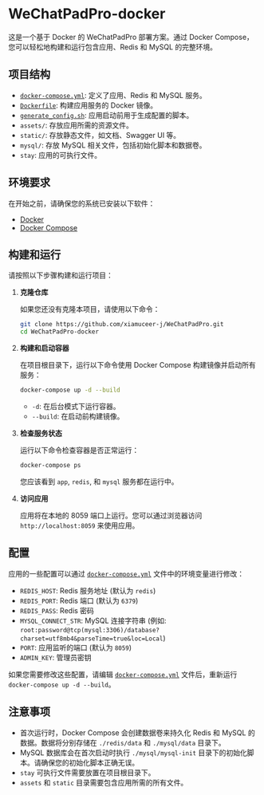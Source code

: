# WeChatPadPro-docker

这是一个基于 Docker 的 WeChatPadPro 部署方案。通过 Docker Compose，您可以轻松地构建和运行包含应用、Redis 和 MySQL 的完整环境。

## 项目结构

-   [`docker-compose.yml`](docker-compose.yml): 定义了应用、Redis 和 MySQL 服务。
-   [`Dockerfile`](Dockerfile): 构建应用服务的 Docker 镜像。
-   [`generate_config.sh`](generate_config.sh): 应用启动前用于生成配置的脚本。
-   `assets/`: 存放应用所需的资源文件。
-   `static/`: 存放静态文件，如文档、Swagger UI 等。
-   `mysql/`: 存放 MySQL 相关文件，包括初始化脚本和数据卷。
-   `stay`: 应用的可执行文件。

## 环境要求

在开始之前，请确保您的系统已安装以下软件：

-   [Docker](https://www.docker.com/get-started)
-   [Docker Compose](https://docs.docker.com/compose/install/)

## 构建和运行

请按照以下步骤构建和运行项目：

1.  **克隆仓库**

    如果您还没有克隆本项目，请使用以下命令：

    ```bash
    git clone https://github.com/xiamuceer-j/WeChatPadPro.git
    cd WeChatPadPro-docker
    ```

2.  **构建和启动容器**

    在项目根目录下，运行以下命令使用 Docker Compose 构建镜像并启动所有服务：

    ```bash
    docker-compose up -d --build
    ```

    -   `-d`: 在后台模式下运行容器。
    -   `--build`: 在启动前构建镜像。

3.  **检查服务状态**

    运行以下命令检查容器是否正常运行：

    ```bash
    docker-compose ps
    ```

    您应该看到 `app`, `redis`, 和 `mysql` 服务都在运行中。

4.  **访问应用**

    应用将在本地的 8059 端口上运行。您可以通过浏览器访问 `http://localhost:8059` 来使用应用。

## 配置

应用的一些配置可以通过 [`docker-compose.yml`](docker-compose.yml) 文件中的环境变量进行修改：

-   `REDIS_HOST`: Redis 服务地址 (默认为 `redis`)
-   `REDIS_PORT`: Redis 端口 (默认为 `6379`)
-   `REDIS_PASS`: Redis 密码
-   `MYSQL_CONNECT_STR`: MySQL 连接字符串 (例如: `root:password@tcp(mysql:3306)/database?charset=utf8mb4&parseTime=true&loc=Local`)
-   `PORT`: 应用监听的端口 (默认为 `8059`)
-   `ADMIN_KEY`: 管理员密钥

如果您需要修改这些配置，请编辑 [`docker-compose.yml`](docker-compose.yml) 文件后，重新运行 `docker-compose up -d --build`。

## 注意事项

-   首次运行时，Docker Compose 会创建数据卷来持久化 Redis 和 MySQL 的数据。数据将分别存储在 `./redis/data` 和 `./mysql/data` 目录下。
-   MySQL 数据库会在首次启动时执行 `./mysql/mysql-init` 目录下的初始化脚本。请确保您的初始化脚本正确无误。
-   `stay` 可执行文件需要放置在项目根目录下。
-   `assets` 和 `static` 目录需要包含应用所需的所有文件。
